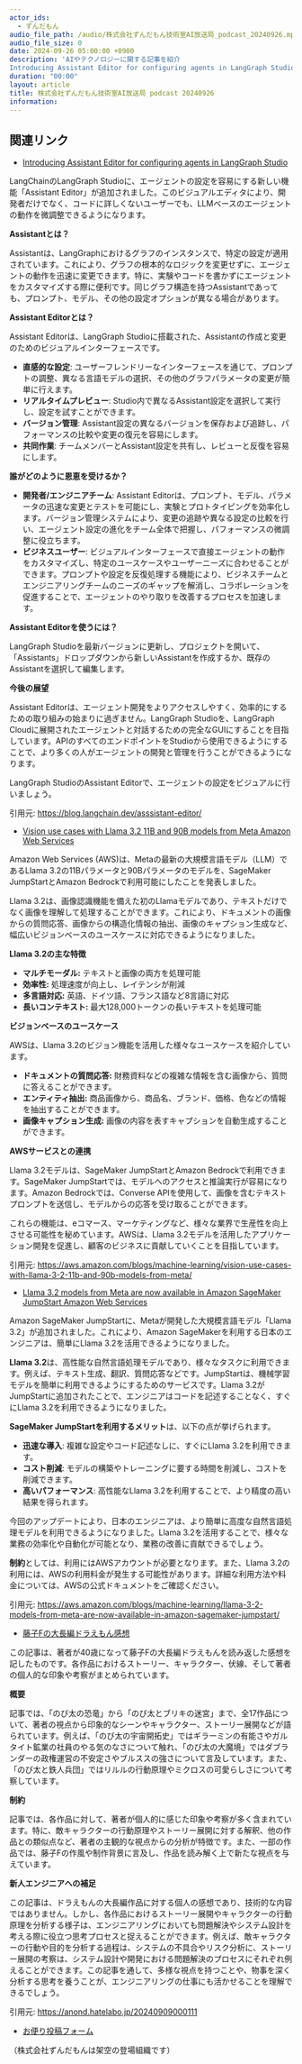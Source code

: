 ```yaml
---
actor_ids:
  - ずんだもん
audio_file_path: /audio/株式会社ずんだもん技術室AI放送局_podcast_20240926.mp3
audio_file_size: 0
date: 2024-09-26 05:00:00 +0900
description: 'AIやテクノロジーに関する記事を紹介  
Introducing Assistant Editor for configuring agents in LangGraph Studio、Vision use cases with Llama 3.2 11B and 90B models from Meta  Amazon Web Services、Llama 3.2 models from Meta are now available in Amazon SageMaker JumpStart  Amazon Web Services、藤子Fの大長編ドラえもん感想'
duration: "00:00"
layout: article
title: 株式会社ずんだもん技術室AI放送局 podcast 20240926
information: 
---
```


## 関連リンク


- [Introducing Assistant Editor for configuring agents in LangGraph Studio](https://blog.langchain.dev/asssistant-editor/)  



LangChainのLangGraph Studioに、エージェントの設定を容易にする新しい機能「Assistant Editor」が追加されました。このビジュアルエディタにより、開発者だけでなく、コードに詳しくないユーザーでも、LLMベースのエージェントの動作を微調整できるようになります。

**Assistantとは？**

Assistantは、LangGraphにおけるグラフのインスタンスで、特定の設定が適用されています。これにより、グラフの根本的なロジックを変更せずに、エージェントの動作を迅速に変更できます。特に、実験やコードを書かずにエージェントをカスタマイズする際に便利です。同じグラフ構造を持つAssistantであっても、プロンプト、モデル、その他の設定オプションが異なる場合があります。

**Assistant Editorとは？**

Assistant Editorは、LangGraph Studioに搭載された、Assistantの作成と変更のためのビジュアルインターフェースです。

* **直感的な設定**: ユーザーフレンドリーなインターフェースを通じて、プロンプトの調整、異なる言語モデルの選択、その他のグラフパラメータの変更が簡単に行えます。
* **リアルタイムプレビュー**: Studio内で異なるAssistant設定を選択して実行し、設定を試すことができます。
* **バージョン管理**: Assistant設定の異なるバージョンを保存および追跡し、パフォーマンスの比較や変更の復元を容易にします。
* **共同作業**: チームメンバーとAssistant設定を共有し、レビューと反復を容易にします。


**誰がどのように恩恵を受けるか？**

* **開発者/エンジニアチーム**: Assistant Editorは、プロンプト、モデル、パラメータの迅速な変更とテストを可能にし、実験とプロトタイピングを効率化します。バージョン管理システムにより、変更の追跡や異なる設定の比較を行い、エージェント設定の進化をチーム全体で把握し、パフォーマンスの微調整に役立ちます。
* **ビジネスユーザー**: ビジュアルインターフェースで直接エージェントの動作をカスタマイズし、特定のユースケースやユーザーニーズに合わせることができます。プロンプトや設定を反復処理する機能により、ビジネスチームとエンジニアリングチームのニーズのギャップを解消し、コラボレーションを促進することで、エージェントのやり取りを改善するプロセスを加速します。


**Assistant Editorを使うには？**

LangGraph Studioを最新バージョンに更新し、プロジェクトを開いて、「Assistants」ドロップダウンから新しいAssistantを作成するか、既存のAssistantを選択して編集します。


**今後の展望**

Assistant Editorは、エージェント開発をよりアクセスしやすく、効率的にするための取り組みの始まりに過ぎません。LangGraph Studioを、LangGraph Cloudに展開されたエージェントと対話するための完全なGUIにすることを目指しています。APIのすべてのエンドポイントをStudioから使用できるようにすることで、より多くの人がエージェントの開発と管理を行うことができるようになります。


LangGraph StudioのAssistant Editorで、エージェントの設定をビジュアルに行いましょう。 


引用元: https://blog.langchain.dev/asssistant-editor/


- [Vision use cases with Llama 3.2 11B and 90B models from Meta  Amazon Web Services](https://aws.amazon.com/blogs/machine-learning/vision-use-cases-with-llama-3-2-11b-and-90b-models-from-meta/)  


Amazon Web Services (AWS)は、Metaの最新の大規模言語モデル（LLM）であるLlama 3.2の11Bパラメータと90Bパラメータのモデルを、SageMaker JumpStartとAmazon Bedrockで利用可能にしたことを発表しました。

Llama 3.2は、画像認識機能を備えた初のLlamaモデルであり、テキストだけでなく画像を理解して処理することができます。これにより、ドキュメントの画像からの質問応答、画像からの構造化情報の抽出、画像のキャプション生成など、幅広いビジョンベースのユースケースに対応できるようになりました。

**Llama 3.2の主な特徴**

* **マルチモーダル:** テキストと画像の両方を処理可能
* **効率性:** 処理速度が向上し、レイテンシが削減
* **多言語対応:** 英語、ドイツ語、フランス語など8言語に対応
* **長いコンテキスト:** 最大128,000トークンの長いテキストを処理可能

**ビジョンベースのユースケース**

AWSは、Llama 3.2のビジョン機能を活用した様々なユースケースを紹介しています。

* **ドキュメントの質問応答:** 財務資料などの複雑な情報を含む画像から、質問に答えることができます。
* **エンティティ抽出:** 商品画像から、商品名、ブランド、価格、色などの情報を抽出することができます。
* **画像キャプション生成:** 画像の内容を表すキャプションを自動生成することができます。

**AWSサービスとの連携**

Llama 3.2モデルは、SageMaker JumpStartとAmazon Bedrockで利用できます。SageMaker JumpStartでは、モデルへのアクセスと推論実行が容易になります。Amazon Bedrockでは、Converse APIを使用して、画像を含むテキストプロンプトを送信し、モデルからの応答を受け取ることができます。


これらの機能は、eコマース、マーケティングなど、様々な業界で生産性を向上させる可能性を秘めています。AWSは、Llama 3.2モデルを活用したアプリケーション開発を促進し、顧客のビジネスに貢献していくことを目指しています。 


引用元: https://aws.amazon.com/blogs/machine-learning/vision-use-cases-with-llama-3-2-11b-and-90b-models-from-meta/


- [Llama 3.2 models from Meta are now available in Amazon SageMaker JumpStart  Amazon Web Services](https://aws.amazon.com/blogs/machine-learning/llama-3-2-models-from-meta-are-now-available-in-amazon-sagemaker-jumpstart/)  



Amazon SageMaker JumpStartに、Metaが開発した大規模言語モデル「Llama 3.2」が追加されました。これにより、Amazon SageMakerを利用する日本のエンジニアは、簡単にLlama 3.2を活用できるようになりました。

**Llama 3.2**は、高性能な自然言語処理モデルであり、様々なタスクに利用できます。例えば、テキスト生成、翻訳、質問応答などです。JumpStartは、機械学習モデルを簡単に利用できるようにするためのサービスです。Llama 3.2がJumpStartに追加されたことで、エンジニアはコードを記述することなく、すぐにLlama 3.2を利用できるようになりました。


**SageMaker JumpStartを利用するメリット**は、以下の点が挙げられます。

* **迅速な導入**: 複雑な設定やコード記述なしに、すぐにLlama 3.2を利用できます。
* **コスト削減**: モデルの構築やトレーニングに要する時間を削減し、コストを削減できます。
* **高いパフォーマンス**: 高性能なLlama 3.2を利用することで、より精度の高い結果を得られます。

今回のアップデートにより、日本のエンジニアは、より簡単に高度な自然言語処理モデルを利用できるようになりました。Llama 3.2を活用することで、様々な業務の効率化や自動化が可能となり、業務の改善に貢献できるでしょう。


**制約**としては、利用にはAWSアカウントが必要となります。また、Llama 3.2の利用には、AWSの利用料金が発生する可能性があります。詳細な利用方法や料金については、AWSの公式ドキュメントをご確認ください。 


引用元: https://aws.amazon.com/blogs/machine-learning/llama-3-2-models-from-meta-are-now-available-in-amazon-sagemaker-jumpstart/


- [藤子Fの大長編ドラえもん感想](https://anond.hatelabo.jp/20240909000111)  



この記事は、著者が40歳になって藤子Fの大長編ドラえもんを読み返した感想を記したものです。各作品におけるストーリー、キャラクター、伏線、そして著者の個人的な印象や考察がまとめられています。

**概要**

記事では、「のび太の恐竜」から「のび太とブリキの迷宮」まで、全17作品について、著者の視点から印象的なシーンやキャラクター、ストーリー展開などが語られています。例えば、「のび太の宇宙開拓史」ではギラーミンの有能さやガルタイト鉱業の社員のやる気のなさについて触れ、「のび太の大魔境」ではダブランダーの政権運営の不安定さやブルススの強さについて言及しています。また、「のび太と鉄人兵団」ではリルルの行動原理やミクロスの可愛らしさについて考察しています。

**制約**

記事では、各作品に対して、著者が個人的に感じた印象や考察が多く含まれています。特に、敵キャラクターの行動原理やストーリー展開に対する解釈、他の作品との類似点など、著者の主観的な視点からの分析が特徴です。また、一部の作品では、藤子Fの作風や制作背景に言及し、作品を読み解く上で新たな視点を与えています。

**新人エンジニアへの補足**

この記事は、ドラえもんの大長編作品に対する個人の感想であり、技術的な内容ではありません。しかし、各作品におけるストーリー展開やキャラクターの行動原理を分析する様子は、エンジニアリングにおいても問題解決やシステム設計を考える際に役立つ思考プロセスと捉えることができます。例えば、敵キャラクターの行動や目的を分析する過程は、システムの不具合やリスク分析に、ストーリー展開の考察は、システム設計や開発における問題解決のプロセスにそれぞれ例えることができます。この記事を通して、多様な視点を持つことや、物事を深く分析する思考を養うことが、エンジニアリングの仕事にも活かせることを理解できるでしょう。 


引用元: https://anond.hatelabo.jp/20240909000111



- [お便り投稿フォーム](https://forms.gle/ffg4JTfqdiqK62qf9)

（株式会社ずんだもんは架空の登場組織です）
